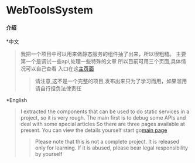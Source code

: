 # WebToolsSystem

#### 介绍
*中文
  >我把一个项目中可以用来做静态服务的组件抽了出来，所以很粗糙。
  >主要第一个是调试一些api,处理一些特殊的文章
  >所以目前可用三个页面,具体情况可以自己查看
  >入口在这[主页面](https://yqystudio.github.io/web-tools-system/ListProjectDeom/index.html)
  >>请注意,这不是一个完整的项目,发布出来只为了学习而用，如果滥用请自行担负法律责任
  
*English
  >I extracted the components that can be used to do static services in a project, so it is very rough.
  >The main first is to debug some APIs and deal with some special articles
  >So there are three pages available at present. You can view the details yourself
  >start go[main page](https://yqystudio.github.io/web-tools-system/ListProjectDeom/index.html)
  >>Please note that this is not a complete project. It is released only for learning. If it is abused, please bear legal responsibility by yourself
